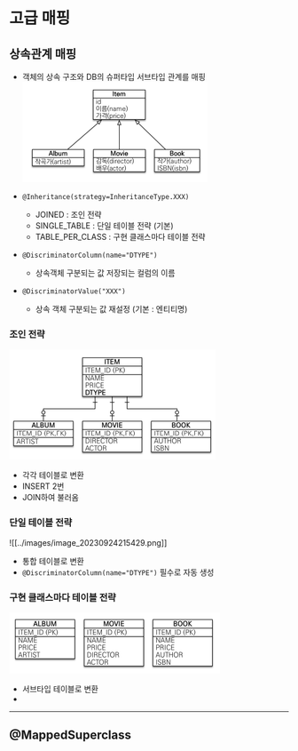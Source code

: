 # 고급 매핑
## 상속관계 매핑
- 객체의 상속 구조와 DB의 슈퍼타입 서브타입 관계를 매핑
![](../images/image_20230924215202.png)

- `@Inheritance(strategy=InheritanceType.XXX)`
	- JOINED : 조인 전략 
	- SINGLE_TABLE : 단일 테이블 전략 (기본)
	- TABLE_PER_CLASS : 구현 클래스마다 테이블 전략
- `@DiscriminatorColumn(name="DTYPE")`
	- 상속객체 구분되는 값 저장되는 컬럼의 이름
- `@DiscriminatorValue("XXX")`
	- 상속 객체 구분되는 값 재설정 (기본 : 엔티티명)

### 조인 전략
![](../images/image_20230924215304.png)
- 각각 테이블로 변환
- INSERT 2번
- JOIN하여 불러옴

### 단일 테이블 전략
![[../images/image_20230924215429.png]]
- 통합 테이블로 변환
- `@DiscriminatorColumn(name="DTYPE")` 필수로 자동 생성

### 구현 클래스마다 테이블 전략
![](../images/image_20230924215451.png)
- 서브타입 테이블로 변환
- 

---
## @MappedSuperclass